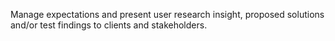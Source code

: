 Manage expectations and present user research insight, proposed solutions and/or test findings to clients and stakeholders.